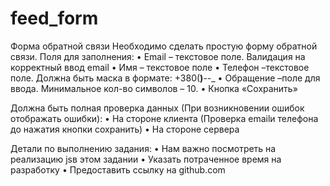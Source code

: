 feed_form
=========
Форма обратной связи
Необходимо сделать простую форму обратной связи.
Поля для заполнения:
•	Email – текстовое поле. Валидация на корректный ввод email
•	Имя – текстовое поле
•	Телефон –текстовое поле. Должна быть маска в формате: +380(__)___-__-__
•	Обращение –поле для ввода. Минимальное кол-во символов – 10.
•	Кнопка «Сохранить»

Должна быть полная проверка данных (При возникновении ошибок отображать ошибки):
•	На стороне клиента (Проверка emailи телефона до нажатия кнопки сохранить)
•	На стороне сервера

Детали по выполнению задания:
•	Нам важно посмотреть на реализацию jsв этом задании
•	Указать потраченное время на разработку
•	Предоставить ссылку на github.com

